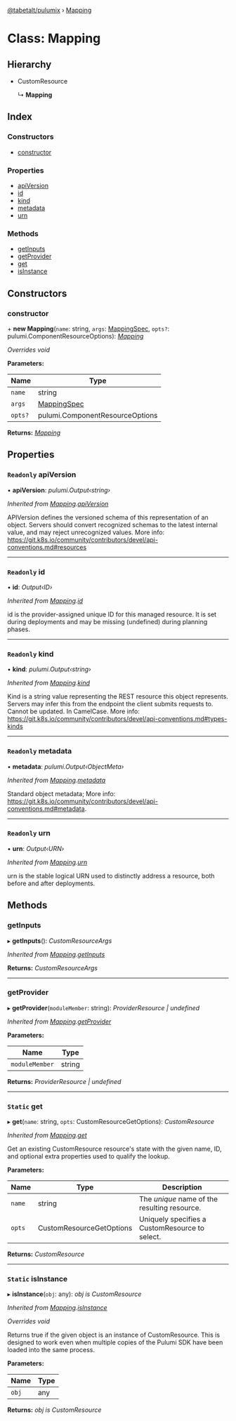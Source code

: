 [@tabetalt/pulumix](../README.md) › [Mapping](mapping.md)

# Class: Mapping

## Hierarchy

* CustomResource

  ↳ **Mapping**

## Index

### Constructors

* [constructor](mapping.md#constructor)

### Properties

* [apiVersion](mapping.md#readonly-apiversion)
* [id](mapping.md#readonly-id)
* [kind](mapping.md#readonly-kind)
* [metadata](mapping.md#readonly-metadata)
* [urn](mapping.md#readonly-urn)

### Methods

* [getInputs](mapping.md#getinputs)
* [getProvider](mapping.md#getprovider)
* [get](mapping.md#static-get)
* [isInstance](mapping.md#static-isinstance)

## Constructors

###  constructor

\+ **new Mapping**(`name`: string, `args`: [MappingSpec](../interfaces/mappingspec.md), `opts?`: pulumi.ComponentResourceOptions): *[Mapping](mapping.md)*

*Overrides void*

**Parameters:**

Name | Type |
------ | ------ |
`name` | string |
`args` | [MappingSpec](../interfaces/mappingspec.md) |
`opts?` | pulumi.ComponentResourceOptions |

**Returns:** *[Mapping](mapping.md)*

## Properties

### `Readonly` apiVersion

• **apiVersion**: *pulumi.Output‹string›*

*Inherited from [Mapping](mapping.md).[apiVersion](mapping.md#readonly-apiversion)*

APIVersion defines the versioned schema of this representation of an object. Servers should
convert recognized schemas to the latest internal value, and may reject unrecognized
values. More info:
https://git.k8s.io/community/contributors/devel/api-conventions.md#resources

___

### `Readonly` id

• **id**: *Output‹ID›*

*Inherited from [Mapping](mapping.md).[id](mapping.md#readonly-id)*

id is the provider-assigned unique ID for this managed resource.  It is set during
deployments and may be missing (undefined) during planning phases.

___

### `Readonly` kind

• **kind**: *pulumi.Output‹string›*

*Inherited from [Mapping](mapping.md).[kind](mapping.md#readonly-kind)*

Kind is a string value representing the REST resource this object represents. Servers may
infer this from the endpoint the client submits requests to. Cannot be updated. In
CamelCase. More info:
https://git.k8s.io/community/contributors/devel/api-conventions.md#types-kinds

___

### `Readonly` metadata

• **metadata**: *pulumi.Output‹ObjectMeta›*

*Inherited from [Mapping](mapping.md).[metadata](mapping.md#readonly-metadata)*

Standard object metadata; More info:
https://git.k8s.io/community/contributors/devel/api-conventions.md#metadata.

___

### `Readonly` urn

• **urn**: *Output‹URN›*

*Inherited from [Mapping](mapping.md).[urn](mapping.md#readonly-urn)*

urn is the stable logical URN used to distinctly address a resource, both before and after
deployments.

## Methods

###  getInputs

▸ **getInputs**(): *CustomResourceArgs*

*Inherited from [Mapping](mapping.md).[getInputs](mapping.md#getinputs)*

**Returns:** *CustomResourceArgs*

___

###  getProvider

▸ **getProvider**(`moduleMember`: string): *ProviderResource | undefined*

*Inherited from [Mapping](mapping.md).[getProvider](mapping.md#getprovider)*

**Parameters:**

Name | Type |
------ | ------ |
`moduleMember` | string |

**Returns:** *ProviderResource | undefined*

___

### `Static` get

▸ **get**(`name`: string, `opts`: CustomResourceGetOptions): *CustomResource*

*Inherited from [Mapping](mapping.md).[get](mapping.md#static-get)*

Get an existing CustomResource resource's state with the given name, ID, and optional extra
properties used to qualify the lookup.

**Parameters:**

Name | Type | Description |
------ | ------ | ------ |
`name` | string | The _unique_ name of the resulting resource. |
`opts` | CustomResourceGetOptions | Uniquely specifies a CustomResource to select.  |

**Returns:** *CustomResource*

___

### `Static` isInstance

▸ **isInstance**(`obj`: any): *obj is CustomResource*

*Inherited from [Mapping](mapping.md).[isInstance](mapping.md#static-isinstance)*

*Overrides void*

Returns true if the given object is an instance of CustomResource.  This is designed to work even when
multiple copies of the Pulumi SDK have been loaded into the same process.

**Parameters:**

Name | Type |
------ | ------ |
`obj` | any |

**Returns:** *obj is CustomResource*
